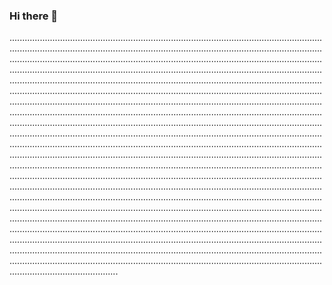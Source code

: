### Hi there 👋

...................................................................................................................................................................................................................................................................................................................................................................................................................................................................................................................................................................................................................................................................................................................................................................................................................................................................................................................................................................................................................................................................................................................................................................................................................................................................................................................................................................................................................................................................................................................................................................................................................................................................................................................................................................................................................................................................................................................................................................................................................................................................................................................................................................................................................................................................................................................................................................................................................................................................................................................................................................................................................................................................................................................................................................................................................................................................................